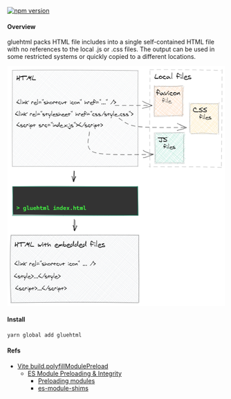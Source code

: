 [![npm version](https://badge.fury.io/js/gluehtml.svg)](https://badge.fury.io/js/gluehtml)

#### Overview

gluehtml packs HTML file includes into a single self-contained HTML file with no references to the local .js or .css files. The output can be used in some restricted systems or quickly copied to a different locations.

![](assets/preview.png)

#### Install

```bash
yarn global add gluehtml
```

#### Refs

* [Vite build.polyfillModulePreload](https://vitejs.dev/config/build-options.html#build-polyfillmodulepreload)
    * [ES Module Preloading & Integrity](https://guybedford.com/es-module-preloading-integrity#modulepreload-polyfill)
        * [Preloading modules](https://developer.chrome.com/blog/modulepreload)
        * [es-module-shims](https://github.com/guybedford/es-module-shims)


<!-- 
    "scripts": {
        "dev": "parcel build src/index.ts --target node --no-optimize",
        "build-ts": "parcel build src/cli.ts --no-source-maps --no-optimize",
        "build": "rm -rf dist && yarn build-ts && cp src/cli.js dist",
        "prepublish": "yarn build"
    },
-->
 
<!-- 
    "main": "dist/cli.js",
-->

<!-- 
    "targets": {
        "main": {
            "includeNodeModules": true,
            "source": "src/main.ts",
            "distDir": "./dist"
        }
    },

    "outputFormat": "commonjs"

const main = require(src);
console.log('\ntm', main);
-->

<!--
function isLocalUrl(item: Item) {
    // const rel = item?.rel?.trim().toLowerCase() || '';
    // let isLocal: boolean | number = !item.rel || ~rel.indexOf('stylesheet'); // skip 'rel=icon' but handle =stylesheet and ="stylesheet"
    // isLocal && (isLocal = !item.url.match(/^https?|^data:/));
    // return isLocal;

    // <link rel="icon" type="image/svg+xml" href="./assets/favicon.5917fe4c.svg" />

    // <script type="module" crossorigin src="./assets/index.f4f1edf6.js"></script>
    // <link rel="modulepreload" crossorigin href="./assets/radix-ui.c22f7705.js">
    //      Uncaught SyntaxError: Cannot use import statement outside a module

    // gluehtml utility for gluing js and css into html files. version 0.2.9
    // HTML file: C:\Y\w\2-web\8-websites-ideas\4-react\dropzone\dist\index.html
    //   document links 5 (5 of them are local links):
    //       url: ./assets/favicon.5917fe4c.svg
    //       url: ./assets/vendor.cdd975c5.js
    //       url: ./assets/radix-ui.c22f7705.js
    //       url: ./assets/index.4e8ccc0c.css
    //       url: ./assets/index.f4f1edf6.js
    //   merging local files:
    //       C:\Y\w\2-web\8-websites-ideas\4-react\dropzone\dist\assets\favicon.5917fe4c.svg
    //       C:\Y\w\2-web\8-websites-ideas\4-react\dropzone\dist\assets\vendor.cdd975c5.js
    //       C:\Y\w\2-web\8-websites-ideas\4-react\dropzone\dist\assets\radix-ui.c22f7705.js
    //       C:\Y\w\2-web\8-websites-ideas\4-react\dropzone\dist\assets\index.4e8ccc0c.css
    //       C:\Y\w\2-web\8-websites-ideas\4-react\dropzone\dist\assets\index.f4f1edf6.js
    // tag style link {"rel":"icon","type":"image/svg+xml","href":"./assets/favicon.5917fe4c.svg"}
    // tag style link {"rel":"modulepreload","crossorigin":"","href":"./assets/vendor.cdd975c5.js"}
    // tag style link {"rel":"modulepreload","crossorigin":"","href":"./assets/radix-ui.c22f7705.js"}
    // tag style link {"rel":"stylesheet","href":"./assets/index.4e8ccc0c.css"}
    // tag script script {"type":"module","crossorigin":"","src":"./assets/index.f4f1edf6.js"}
    //   new file saved to: C:\Y\w\2-web\8-websites-ideas\4-react\dropzone\dist\index--single.html
    
    return !item.url?.match(/^https?|^data:/);
}
-->

<!--
TODO:
  <script>
  /*<!--*/
  ...
  /*-- >*/
  </script>
-->